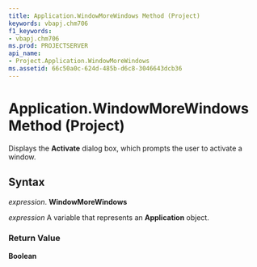 ```yaml
---
title: Application.WindowMoreWindows Method (Project)
keywords: vbapj.chm706
f1_keywords:
- vbapj.chm706
ms.prod: PROJECTSERVER
api_name:
- Project.Application.WindowMoreWindows
ms.assetid: 66c50a0c-624d-485b-d6c8-3046643dcb36
---
```



# Application.WindowMoreWindows Method (Project)

Displays the  **Activate** dialog box, which prompts the user to activate a window.


## Syntax

 _expression_. **WindowMoreWindows**

 _expression_ A variable that represents an **Application** object.


### Return Value

 **Boolean**


